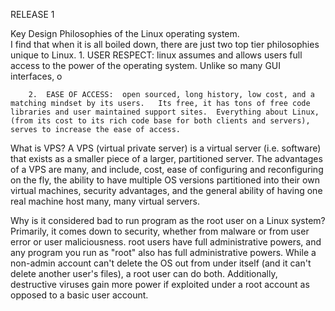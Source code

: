 RELEASE 1  

Key Design Philosophies of the Linux operating system.  
    I find that when it is all boiled down, there are just two top tier philosophies unique to Linux. 
        1.  USER RESPECT: linux assumes and allows users full access to the power of the operating system.  Unlike so many GUI interfaces, o
        
        2.  EASE OF ACCESS:  open sourced, long history, low cost, and a matching mindset by its users.   Its free, it has tons of free code libraries and user maintained support sites.  Everything about Linux, (from its cost to its rich code base for both clients and servers), serves to increase the ease of access.
What is VPS?
    A VPS (virtual private server) is a virtual server (i.e. software) that exists as a smaller piece of a larger, partitioned server.   The advantages of a VPS are many, and include, cost, ease of configuring and reconfiguring on the fly, the ability to have multiple OS versions partitioned into their own virtual machines, security advantages, and the general ability of having one real machine host many, many virtual servers. 

Why is it considered bad to run program as the root user on a Linux system?
    Primarily, it comes down to security, whether from malware or from user error or user maliciousness.  root users have full administrative powers, and any program you run as "root" also has full administrative powers.  While a non-admin account can't delete the OS out from under itself (and it can't delete another user's files), a root user can do both.  Additionally, destructive viruses gain more power if exploited under a root account as opposed to a basic user account. 

